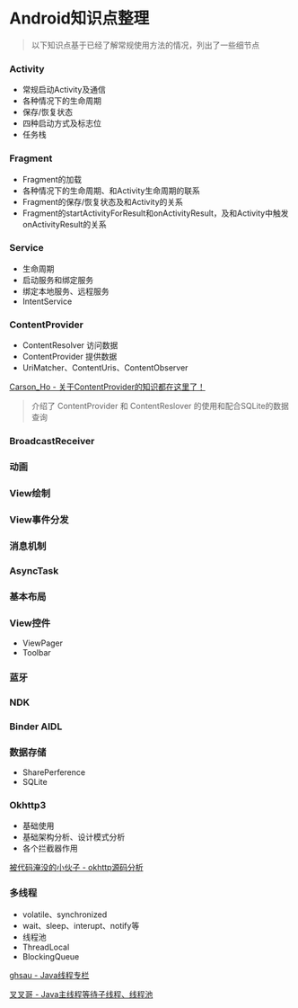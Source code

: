 # Android知识点整理

> 以下知识点基于已经了解常规使用方法的情况，列出了一些细节点

### Activity

- 常规启动Activity及通信
- 各种情况下的生命周期
- 保存/恢复状态
- 四种启动方式及标志位
- 任务栈

### Fragment

- Fragment的加载
- 各种情况下的生命周期、和Activity生命周期的联系
- Fragment的保存/恢复状态及和Activity的关系
- Fragment的startActivityForResult和onActivityResult，及和Activity中触发onActivityResult的关系

### Service

- 生命周期
- 启动服务和绑定服务
- 绑定本地服务、远程服务
- IntentService

### ContentProvider

- ContentResolver 访问数据
- ContentProvider 提供数据
- UriMatcher、ContentUris、ContentObserver

[Carson_Ho - 关于ContentProvider的知识都在这里了！](https://www.jianshu.com/p/ea8bc4aaf057)

> 介绍了 ContentProvider 和 ContentReslover 的使用和配合SQLite的数据查询

### BroadcastReceiver

### 动画

### View绘制

### View事件分发

### 消息机制

### AsyncTask

### 基本布局

### View控件

- ViewPager
- Toolbar

### 蓝牙

### NDK

### Binder AIDL

### 数据存储

- SharePerference
- SQLite

### Okhttp3

- 基础使用
- 基础架构分析、设计模式分析
- 各个拦截器作用

[被代码淹没的小伙子 - okhttp源码分析](https://www.jianshu.com/p/37e26f4ea57b)

### 多线程

- volatile、synchronized
- wait、sleep、interupt、notify等
- 线程池
- ThreadLocal
- BlockingQueue

[ghsau - Java线程专栏](http://blog.csdn.net/column/details/java-thread.html)

[叉叉哥 - Java主线程等待子线程、线程池](http://blog.csdn.net/xiao__gui/article/details/9213413)
